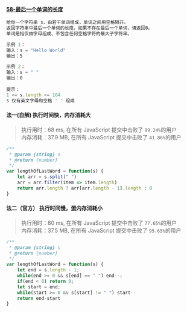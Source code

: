 #### [58-最后一个单词的长度](https://leetcode-cn.com/problems/length-of-last-word/)

```js
给你一个字符串 s，由若干单词组成，单词之间用空格隔开。
返回字符串中最后一个单词的长度。如果不存在最后一个单词，请返回0。
单词是指仅由字母组成、不包含任何空格字符的最大子字符串。

示例 1：
输入：s = "Hello World"
输出：5

示例 2：
输入：s = " "
输出：0
 
提示：
1 <= s.length <= 104
s 仅有英文字母和空格 ' ' 组成
```
#### 法一(自解) 执行时间快，内存消耗大
> 执行用时：68 ms, 在所有 JavaScript 提交中击败了 `99.24%`的用户 <br>
内存消耗：37.9 MB, 在所有 JavaScript 提交中击败了 `41.86%`的用户
```js
/**
 * @param {string} s
 * @return {number}
 */
var lengthOfLastWord = function(s) {
    let arr = s.split(" ")
    arr = arr.filter(item => item.length)
    return arr.length ? arr[arr.length - 1].length : 0
}
```
#### 法二（官方） 执行时间慢，蛋内存消耗小
> 执行用时：80 ms, 在所有 JavaScript 提交中击败了 `77.65%`的用户<br>
内存消耗：37.5 MB, 在所有 JavaScript 提交中击败了 `95.65%`的用户
```js
/**
 * @param {string} s
 * @return {number}
 */
var lengthOfLastWord = function(s) {
    let end = s.length - 1;
    while(end >= 0 && s[end] == " ") end--;
    if(end < 0) return 0;
    let start = end;
    while(start >= 0 && s[start] != " ") start--
    return end-start
}
```